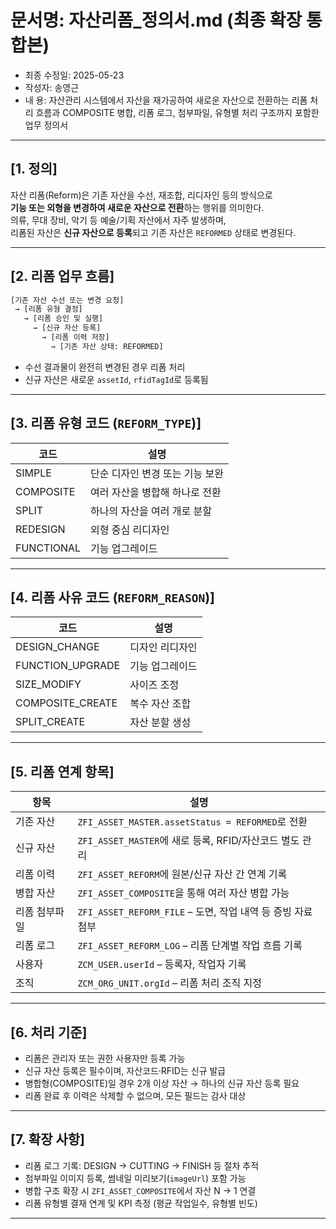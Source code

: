# 문서명: 자산리폼_정의서.md (최종 확장 통합본)
- 최종 수정일: 2025-05-23
- 작성자: 송영근
- 내  용: 자산관리 시스템에서 자산을 재가공하여 새로운 자산으로 전환하는 리폼 처리 흐름과 COMPOSITE 병합, 리폼 로그, 첨부파일, 유형별 처리 구조까지 포함한 업무 정의서

---

## [1. 정의]

자산 리폼(Reform)은 기존 자산을 수선, 재조합, 리디자인 등의 방식으로  
**기능 또는 외형을 변경하여 새로운 자산으로 전환**하는 행위를 의미한다.  
의류, 무대 장비, 악기 등 예술/기획 자산에서 자주 발생하며,  
리폼된 자산은 **신규 자산으로 등록**되고 기존 자산은 `REFORMED` 상태로 변경된다.

---

## [2. 리폼 업무 흐름]

```txt
[기존 자산 수선 또는 변경 요청]
 → [리폼 유형 결정]
   → [리폼 승인 및 실행]
     → [신규 자산 등록]
       → [리폼 이력 저장]
         → [기존 자산 상태: REFORMED]
````

* 수선 결과물이 완전히 변경된 경우 리폼 처리
* 신규 자산은 새로운 `assetId`, `rfidTagId`로 등록됨

---

## \[3. 리폼 유형 코드 (`REFORM_TYPE`)]

| 코드         | 설명                 |
| ---------- | ------------------ |
| SIMPLE     | 단순 디자인 변경 또는 기능 보완 |
| COMPOSITE  | 여러 자산을 병합해 하나로 전환  |
| SPLIT      | 하나의 자산을 여러 개로 분할   |
| REDESIGN   | 외형 중심 리디자인         |
| FUNCTIONAL | 기능 업그레이드           |

---

## \[4. 리폼 사유 코드 (`REFORM_REASON`)]

| 코드                | 설명       |
| ----------------- | -------- |
| DESIGN\_CHANGE    | 디자인 리디자인 |
| FUNCTION\_UPGRADE | 기능 업그레이드 |
| SIZE\_MODIFY      | 사이즈 조정   |
| COMPOSITE\_CREATE | 복수 자산 조합 |
| SPLIT\_CREATE     | 자산 분할 생성 |

---

## \[5. 리폼 연계 항목]

| 항목      | 설명                                             |
| ------- | ---------------------------------------------- |
| 기존 자산   | `ZFI_ASSET_MASTER.assetStatus = REFORMED`로 전환  |
| 신규 자산   | `ZFI_ASSET_MASTER`에 새로 등록, RFID/자산코드 별도 관리     |
| 리폼 이력   | `ZFI_ASSET_REFORM`에 원본/신규 자산 간 연계 기록           |
| 병합 자산   | `ZFI_ASSET_COMPOSITE`을 통해 여러 자산 병합 가능          |
| 리폼 첨부파일 | `ZFI_ASSET_REFORM_FILE` – 도면, 작업 내역 등 증빙 자료 첨부 |
| 리폼 로그   | `ZFI_ASSET_REFORM_LOG` – 리폼 단계별 작업 흐름 기록       |
| 사용자     | `ZCM_USER.userId` – 등록자, 작업자 기록                |
| 조직      | `ZCM_ORG_UNIT.orgId` – 리폼 처리 조직 지정             |

---

## \[6. 처리 기준]

* 리폼은 관리자 또는 권한 사용자만 등록 가능
* 신규 자산 등록은 필수이며, 자산코드·RFID는 신규 발급
* 병합형(COMPOSITE)일 경우 2개 이상 자산 → 하나의 신규 자산 등록 필요
* 리폼 완료 후 이력은 삭제할 수 없으며, 모든 필드는 감사 대상

---

## \[7. 확장 사항]

* 리폼 로그 기록: DESIGN → CUTTING → FINISH 등 절차 추적
* 첨부파일 이미지 등록, 썸네일 미리보기(`imageUrl`) 포함 가능
* 병합 구조 확장 시 `ZFI_ASSET_COMPOSITE`에서 자산 N → 1 연결
* 리폼 유형별 결재 연계 및 KPI 측정 (평균 작업일수, 유형별 빈도)

---
